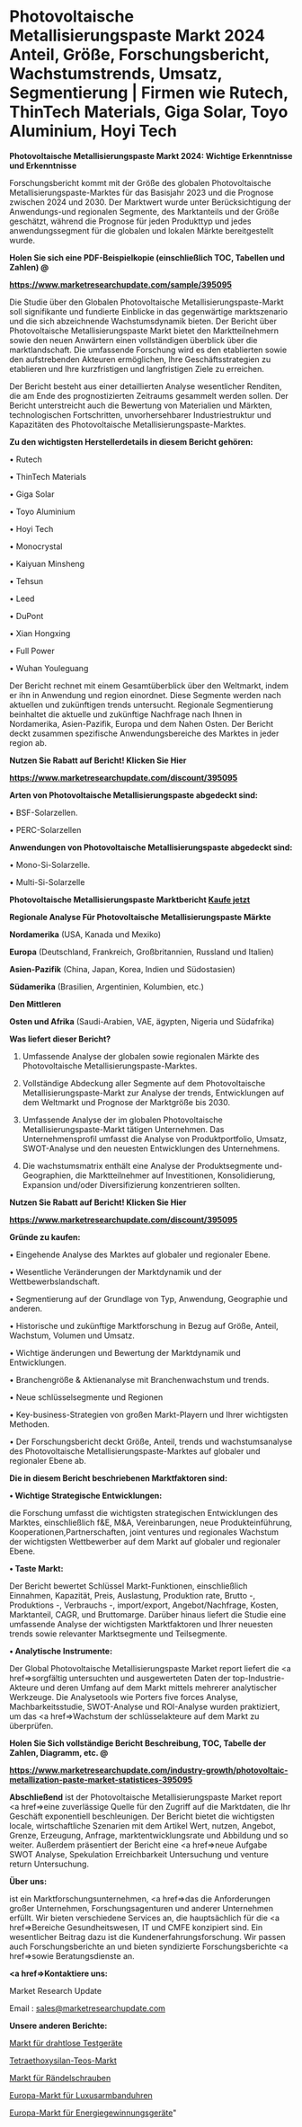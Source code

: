 # Photovoltaische Metallisierungspaste Markt 2024 Anteil, Größe, Forschungsbericht, Wachstumstrends, Umsatz, Segmentierung | Firmen wie Rutech, ThinTech Materials, Giga Solar, Toyo Aluminium, Hoyi Tech

<strong>Photovoltaische Metallisierungspaste Markt 2024: Wichtige Erkenntnisse und Erkenntnisse</strong>

Forschungsbericht kommt mit der Größe des globalen Photovoltaische Metallisierungspaste-Marktes für das Basisjahr 2023 und die Prognose zwischen 2024 und 2030. Der Marktwert wurde unter Berücksichtigung der Anwendungs-und regionalen Segmente, des Marktanteils und der Größe geschätzt, während die Prognose für jeden Produkttyp und jedes anwendungssegment für die globalen und lokalen Märkte bereitgestellt wurde.



<strong>Holen Sie sich eine PDF-Beispielkopie (einschließlich TOC, Tabellen und Zahlen) @
</strong>

<strong><a href=https://www.marketresearchupdate.com/sample/395095>

<strong>https://www.marketresearchupdate.com/sample/395095</u></font></a></strong></strong>

Die Studie über den Globalen Photovoltaische Metallisierungspaste-Markt soll signifikante und fundierte Einblicke in das gegenwärtige marktszenario und die sich abzeichnende Wachstumsdynamik bieten. Der Bericht über Photovoltaische Metallisierungspaste Markt bietet den Marktteilnehmern sowie den neuen Anwärtern einen vollständigen überblick über die marktlandschaft. Die umfassende Forschung wird es den etablierten sowie den aufstrebenden Akteuren ermöglichen, Ihre Geschäftsstrategien zu etablieren und Ihre kurzfristigen und langfristigen Ziele zu erreichen.

Der Bericht besteht aus einer detaillierten Analyse wesentlicher Renditen, die am Ende des prognostizierten Zeitraums gesammelt werden sollen. Der Bericht unterstreicht auch die Bewertung von Materialien und Märkten, technologischen Fortschritten, unvorhersehbarer Industriestruktur und Kapazitäten des Photovoltaische Metallisierungspaste-Marktes.



<strong>Zu den wichtigsten Herstellerdetails in diesem Bericht gehören:</strong>

• Rutech

• ThinTech Materials

• Giga Solar

• Toyo Aluminium

• Hoyi Tech

• Monocrystal

• Kaiyuan Minsheng

• Tehsun

• Leed

• DuPont

• Xian Hongxing

• Full Power

• Wuhan Youleguang

Der Bericht rechnet mit einem Gesamtüberblick über den Weltmarkt, indem er ihn in Anwendung und region einordnet. Diese Segmente werden nach aktuellen und zukünftigen trends untersucht. Regionale Segmentierung beinhaltet die aktuelle und zukünftige Nachfrage nach Ihnen in Nordamerika, Asien-Pazifik, Europa und dem Nahen Osten. Der Bericht deckt zusammen spezifische Anwendungsbereiche des Marktes in jeder region ab.



<strong>Nutzen Sie Rabatt auf Bericht! Klicken Sie Hier
</strong>

<strong><a href=https://www.marketresearchupdate.com/discount/395095>https://www.marketresearchupdate.com/discount/395095</b></u></font></strong></a>



<strong>Arten von Photovoltaische Metallisierungspaste abgedeckt sind:</strong>

• BSF-Solarzellen.

• PERC-Solarzellen



<strong>Anwendungen von Photovoltaische Metallisierungspaste abgedeckt sind:</strong>

• Mono-Si-Solarzelle.

• Multi-Si-Solarzelle



<strong>Photovoltaische Metallisierungspaste Marktbericht <a href=https://www.marketresearchupdate.com/buynow/395095>Kaufe jetzt</a></strong>



<strong>Regionale Analyse Für Photovoltaische Metallisierungspaste Märkte</strong>



<strong>Nordamerika</strong> (USA, Kanada und Mexiko)



<strong>Europa</strong> (Deutschland, Frankreich, Großbritannien, Russland und Italien)



<strong>Asien-Pazifik</strong> (China, Japan, Korea, Indien und Südostasien)



<strong>Südamerika</strong> (Brasilien, Argentinien, Kolumbien, etc.)



<strong>Den Mittleren</strong> 

<strong>Osten und Afrika</strong> (Saudi-Arabien, VAE, ägypten, Nigeria und Südafrika)



<strong>Was liefert dieser Bericht?</strong>

1. Umfassende Analyse der globalen sowie regionalen Märkte des Photovoltaische Metallisierungspaste-Marktes.

2. Vollständige Abdeckung aller Segmente auf dem Photovoltaische Metallisierungspaste-Markt zur Analyse der trends, Entwicklungen auf dem Weltmarkt und Prognose der Marktgröße bis 2030.

3. Umfassende Analyse der im globalen Photovoltaische Metallisierungspaste-Markt tätigen Unternehmen. Das Unternehmensprofil umfasst die Analyse von Produktportfolio, Umsatz, SWOT-Analyse und den neuesten Entwicklungen des Unternehmens.

4. Die wachstumsmatrix enthält eine Analyse der Produktsegmente und-Geographien, die Marktteilnehmer auf Investitionen, Konsolidierung, Expansion und/oder Diversifizierung konzentrieren sollten.



<strong>Nutzen Sie Rabatt auf Bericht! Klicken Sie Hier
</strong>

<strong><a href=https://www.marketresearchupdate.com/discount/395095>https://www.marketresearchupdate.com/discount/395095</b></u></font></strong></a>



<strong>Gründe zu kaufen:</strong>

• Eingehende Analyse des Marktes auf globaler und regionaler Ebene.

• Wesentliche Veränderungen der Marktdynamik und der Wettbewerbslandschaft.

• Segmentierung auf der Grundlage von Typ, Anwendung, Geographie und anderen.

• Historische und zukünftige Marktforschung in Bezug auf Größe, Anteil, Wachstum, Volumen und Umsatz.

• Wichtige änderungen und Bewertung der Marktdynamik und Entwicklungen.

• Branchengröße &amp; Aktienanalyse mit Branchenwachstum und trends.

• Neue schlüsselsegmente und Regionen

• Key-business-Strategien von großen Markt-Playern und Ihrer wichtigsten Methoden.

• Der Forschungsbericht deckt Größe, Anteil, trends und wachstumsanalyse des Photovoltaische Metallisierungspaste-Marktes auf globaler und regionaler Ebene ab.



<strong>Die in diesem Bericht beschriebenen Marktfaktoren sind:</strong>



<strong>• Wichtige Strategische Entwicklungen:</strong>

die Forschung umfasst die wichtigsten strategischen Entwicklungen des Marktes, einschließlich f&amp;E, M&amp;A, Vereinbarungen, neue Produkteinführung, Kooperationen,Partnerschaften, joint ventures und regionales Wachstum der wichtigsten Wettbewerber auf dem Markt auf globaler und regionaler Ebene.



<strong>• Taste Markt:</strong>

Der Bericht bewertet Schlüssel Markt-Funktionen, einschließlich Einnahmen, Kapazität, Preis, Auslastung, Produktion rate, Brutto -, Produktions -, Verbrauchs -, import/export, Angebot/Nachfrage, Kosten, Marktanteil, CAGR, und Bruttomarge. Darüber hinaus liefert die Studie eine umfassende Analyse der wichtigsten Marktfaktoren und Ihrer neuesten trends sowie relevanter Marktsegmente und Teilsegmente.



<strong>• Analytische Instrumente:</strong>

Der Global Photovoltaische Metallisierungspaste Market report liefert die <a href=>sorgf</a>ältig untersuchten und ausgewerteten Daten der top-Industrie-Akteure und deren Umfang auf dem Markt mittels mehrerer analytischer Werkzeuge. Die Analysetools wie Porters five forces Analyse, Machbarkeitsstudie, SWOT-Analyse und ROI-Analyse wurden praktiziert, um das <a href=>Wachstum</a> der schlüsselakteure auf dem Markt zu überprüfen.



<strong>Holen Sie Sich vollständige Bericht Beschreibung, TOC, Tabelle der Zahlen, Diagramm, etc. @ </strong>

<strong><a href=https://www.marketresearchupdate.com/industry-growth/photovoltaic-metallization-paste-market-statistices-395095>https://www.marketresearchupdate.com/industry-growth/photovoltaic-metallization-paste-market-statistices-395095</a></font></strong>



<strong>Abschließend</strong> ist der Photovoltaische Metallisierungspaste Market report <a href=>eine</a> zuverlässige Quelle für den Zugriff auf die Marktdaten, die Ihr Geschäft exponentiell beschleunigen. Der Bericht bietet die wichtigsten locale, wirtschaftliche Szenarien mit dem Artikel Wert, nutzen, Angebot, Grenze, Erzeugung, Anfrage, marktentwicklungsrate und Abbildung und so weiter. Außerdem präsentiert der Bericht eine <a href=>neue</a> Aufgabe SWOT Analyse, Spekulation Erreichbarkeit Untersuchung und venture return Untersuchung.



<strong>Über uns:</strong>

 ist ein Marktforschungsunternehmen, <a href=>das</a> die Anforderungen großer Unternehmen, Forschungsagenturen und anderer Unternehmen erfüllt. Wir bieten verschiedene Services an, die hauptsächlich für die <a href=>Bereiche</a> Gesundheitswesen, IT und CMFE konzipiert sind. Ein wesentlicher Beitrag dazu ist die Kundenerfahrungsforschung. Wir passen auch Forschungsberichte an und bieten syndizierte Forschungsberichte <a href=>sowie</a> Beratungsdienste an.



<strong><a href=>Kontaktiere uns:</a></strong>

Market Research Update

Email : sales@marketresearchupdate.com



<strong>Unsere anderen Berichte:</strong>

<a href=https://www.linkedin.com/pulse/wireless-test-equipment-market-2023-2029-in-depth-report>Markt für drahtlose Testgeräte</a>

<a href=https://www.linkedin.com/pulse/tetraethoxysilane-teos-market-future-scope-demands-projected>Tetraethoxysilan-Teos-Markt</a>

<a href=https://www.linkedin.com/pulse/thumb-screws-market-outlooks-2023-size-shares>Markt für Rändelschrauben</a>

<a href=https://www.linkedin.com/pulse/europe-luxury-wrist-watch-market-2030-industry-analysis>Europa-Markt für Luxusarmbanduhren</a>

<a href=https://www.linkedin.com/pulse/europe-energy-harvesting-equipment-market-report>Europa-Markt für Energiegewinnungsgeräte</a>"
